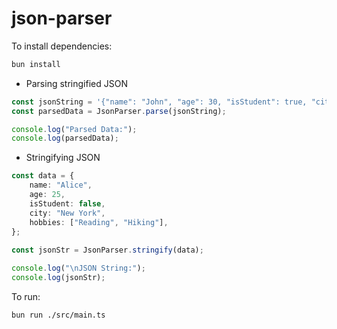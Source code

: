 # json-parser

To install dependencies:

```bash
bun install
```
- Parsing stringified JSON
```typescript
const jsonString = '{"name": "John", "age": 30, "isStudent": true, "city": null}';
const parsedData = JsonParser.parse(jsonString);

console.log("Parsed Data:");
console.log(parsedData);    
```
- Stringifying JSON
```typescript
const data = {
    name: "Alice",
    age: 25,
    isStudent: false,
    city: "New York",
    hobbies: ["Reading", "Hiking"],
};
        
const jsonStr = JsonParser.stringify(data);

console.log("\nJSON String:");
console.log(jsonStr);
```
To run:

```bash
bun run ./src/main.ts
```
